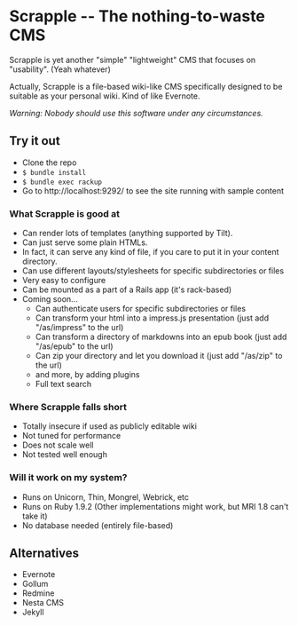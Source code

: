 Scrapple -- The nothing-to-waste CMS
====================================

Scrapple is yet another "simple" "lightweight" CMS that focuses on "usability". (Yeah whatever)

Actually, Scrapple is a file-based wiki-like CMS specifically designed to be suitable as your personal wiki.
Kind of like Evernote.

*Warning: Nobody should use this software under any circumstances.*


Try it out
----------

* Clone the repo
* `$ bundle install`
* `$ bundle exec rackup`
* Go to http://localhost:9292/ to see the site running with sample content


### What Scrapple is good at

* Can render lots of templates (anything supported by Tilt).
* Can just serve some plain HTMLs.
* In fact, it can serve any kind of file, if you care to put it in your content directory.
* Can use different layouts/stylesheets for specific subdirectories or files
* Very easy to configure
* Can be mounted as a part of a Rails app (it's rack-based)
* Coming soon...
  * Can authenticate users for specific subdirectories or files
  * Can transform your html into a impress.js presentation (just add "/as/impress" to the url)
  * Can transform a directory of markdowns into an epub book (just add "/as/epub" to the url)
  * Can zip your directory and let you download it (just add "/as/zip" to the url)
  * and more, by adding plugins
  * Full text search


### Where Scrapple falls short

* Totally insecure if used as publicly editable wiki
* Not tuned for performance
* Does not scale well
* Not tested well enough


### Will it work on my system?

* Runs on Unicorn, Thin, Mongrel, Webrick, etc
* Runs on Ruby 1.9.2 (Other implementations might work, but MRI 1.8 can't take it)
* No database needed (entirely file-based)


Alternatives
------------

* Evernote
* Gollum
* Redmine
* Nesta CMS
* Jekyll
